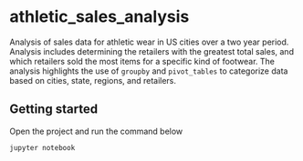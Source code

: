 # athletic_sales_analysis

Analysis of sales data for athletic wear in US cities over a two year period. Analysis includes determining the retailers with the greatest total sales, and which retailers sold the most items for a specific kind of footwear. The analysis highlights the use of `groupby` and `pivot_tables` to categorize data based on cities, state, regions, and retailers.

## Getting started
Open the project and run the command below
```bash
jupyter notebook
```
